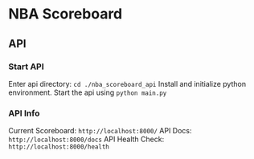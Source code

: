 # NBA Scoreboard

## API

### Start API

Enter api directory: `cd ./nba_scoreboard_api`
Install and initialize python environment.
Start the api using `python main.py`

### API Info

Current Scoreboard: `http://localhost:8000/`
API Docs: `http://localhost:8000/docs`
API Health Check: `http://localhost:8000/health`
